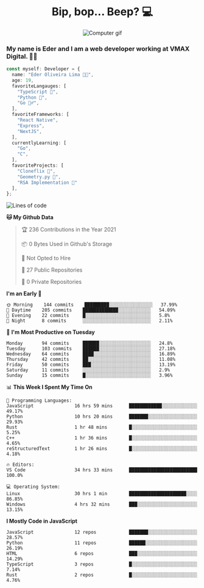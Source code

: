 <h1 align="center">Bip, bop... Beep? 💻</h1>

<div align="center">
  <img src="https://media2.giphy.com/media/11jQqqyF4S5MWY/giphy.gif" alt="Computer gif" />
</div>

### My name is Eder and I am a web developer working at **VMAX Digital**. 👋😺

```TypeScript
const myself: Developer = {
  name: "Eder Oliveira Lima 👨‍💻",
  age: 19,
  favoriteLangauges: [
    "TypeScript 📘",
    "Python 🐍",
    "Go 🚶‍♂️",
  ],
  favoriteFrameworks: [
    "React Native",
    "Express",
    "NextJS",
  ],
  currentlyLearning: [
    "Go",
    "C",
  ],
  favoriteProjects: [
    "Cloneflix 🎥",
    "Geometry.py 📐",
    "RSA Implementation 🔐"
  ],
};


```

<!--START_SECTION:waka-->
![Lines of code](https://img.shields.io/badge/From%20Hello%20World%20I%27ve%20Written-223371%20lines%20of%20code-blue)

**🐱 My Github Data** 

> 🏆 236 Contributions in the Year 2021
 > 
> 📦 0 Bytes Used in Github's Storage 
 > 
> 🚫 Not Opted to Hire
 > 
> 📜 27 Public Repositories 
 > 
> 🔑 0 Private Repositories  
 > 
**I'm an Early 🐤** 

```text
🌞 Morning    144 commits    █████████░░░░░░░░░░░░░░░░   37.99% 
🌆 Daytime    205 commits    █████████████░░░░░░░░░░░░   54.09% 
🌃 Evening    22 commits     █░░░░░░░░░░░░░░░░░░░░░░░░   5.8% 
🌙 Night      8 commits      ░░░░░░░░░░░░░░░░░░░░░░░░░   2.11%

```
📅 **I'm Most Productive on Tuesday** 

```text
Monday       94 commits     ██████░░░░░░░░░░░░░░░░░░░   24.8% 
Tuesday      103 commits    ██████░░░░░░░░░░░░░░░░░░░   27.18% 
Wednesday    64 commits     ████░░░░░░░░░░░░░░░░░░░░░   16.89% 
Thursday     42 commits     ██░░░░░░░░░░░░░░░░░░░░░░░   11.08% 
Friday       50 commits     ███░░░░░░░░░░░░░░░░░░░░░░   13.19% 
Saturday     11 commits     ░░░░░░░░░░░░░░░░░░░░░░░░░   2.9% 
Sunday       15 commits     █░░░░░░░░░░░░░░░░░░░░░░░░   3.96%

```


📊 **This Week I Spent My Time On** 

```text
💬 Programming Languages: 
JavaScript               16 hrs 59 mins      ████████████░░░░░░░░░░░░░   49.17% 
Python                   10 hrs 20 mins      ███████░░░░░░░░░░░░░░░░░░   29.93% 
Rust                     1 hr 48 mins        █░░░░░░░░░░░░░░░░░░░░░░░░   5.25% 
C++                      1 hr 36 mins        █░░░░░░░░░░░░░░░░░░░░░░░░   4.65% 
reStructuredText         1 hr 26 mins        █░░░░░░░░░░░░░░░░░░░░░░░░   4.18%

🔥 Editors: 
VS Code                  34 hrs 33 mins      █████████████████████████   100.0%

💻 Operating System: 
Linux                    30 hrs 1 min        █████████████████████░░░░   86.85% 
Windows                  4 hrs 32 mins       ███░░░░░░░░░░░░░░░░░░░░░░   13.15%

```

**I Mostly Code in JavaScript** 

```text
JavaScript               12 repos            ███████░░░░░░░░░░░░░░░░░░   28.57% 
Python                   11 repos            ██████░░░░░░░░░░░░░░░░░░░   26.19% 
HTML                     6 repos             ███░░░░░░░░░░░░░░░░░░░░░░   14.29% 
TypeScript               3 repos             █░░░░░░░░░░░░░░░░░░░░░░░░   7.14% 
Rust                     2 repos             █░░░░░░░░░░░░░░░░░░░░░░░░   4.76%

```



<!--END_SECTION:waka-->

